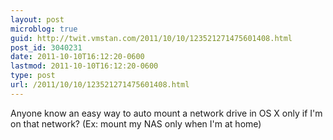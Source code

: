 ```yaml
---
layout: post
microblog: true
guid: http://twit.vmstan.com/2011/10/10/123521271475601408.html
post_id: 3040231
date: 2011-10-10T16:12:20-0600
lastmod: 2011-10-10T16:12:20-0600
type: post
url: /2011/10/10/123521271475601408.html
---
```

Anyone know an easy way to auto mount a network drive in OS X only if I'm on that network? (Ex: mount my NAS only when I'm at home)
